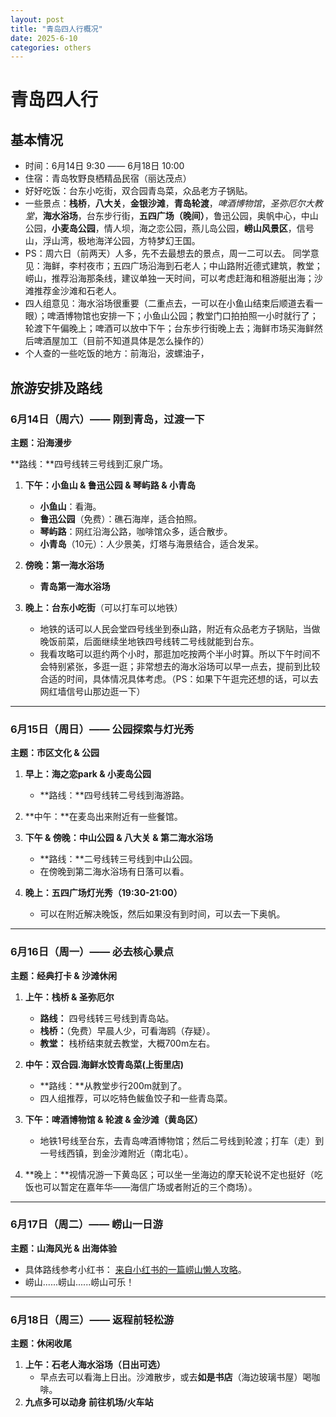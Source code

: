 ```yaml
---
layout: post
title: "青岛四人行概况"
date: 2025-6-10
categories: others
---
```


# 青岛四人行

## 基本情况

* 时间：6月14日 9:30 —— 6月18日 10:00
* 住宿：青岛牧野良栖精品民宿（丽达茂点）
* 好好吃饭：台东小吃街，双合园青岛菜，众品老方子锅贴。
* 一些景点：**栈桥**，**八大关**，**金银沙滩**，**青岛轮渡**，*啤酒博物馆*，*圣弥厄尔大教堂*，**海水浴场**，台东步行街，**五四广场（晚间）**，鲁迅公园，奥帆中心，中山公园，**小麦岛公园**，情人坝，海之恋公园，燕儿岛公园，**崂山风景区**，信号山，浮山湾，极地海洋公园，方特梦幻王国。
* PS：周六日（前两天）人多，先不去最想去的景点，周一二可以去。
  同学意见：海鲜，李村夜市；五四广场沿海到石老人；中山路附近德式建筑，教堂；崂山，推荐沿海那条线，建议单独一天时间，可以考虑赶海和租游艇出海；沙滩推荐金沙滩和石老人。
* 四人组意见：海水浴场很重要（二重点去，一可以在小鱼山结束后顺道去看一眼）；啤酒博物馆也安排一下；小鱼山公园；教堂门口拍拍照一小时就行了；轮渡下午偏晚上；啤酒可以放中下午；台东步行街晚上去；海鲜市场买海鲜然后啤酒屋加工（目前不知道具体是怎么操作的）
* 个人查的一些吃饭的地方：前海沿，波螺油子，

## 旅游安排及路线

### 6月14日（周六）—— 刚到青岛，过渡一下

**主题：沿海漫步**

**路线：**四号线转三号线到汇泉广场。

1. **下午：小鱼山 & 鲁迅公园 & 琴屿路 & 小青岛**

   - **小鱼山**：看海。
   - **鲁迅公园**（免费）：礁石海岸，适合拍照。
   - **琴屿路**：网红沿海公路，咖啡馆众多，适合散步。
   - **小青岛**（10元）：人少景美，灯塔与海景结合，适合发呆。

2. **傍晚：第一海水浴场**

   - **青岛第一海水浴场**

3. **晚上：台东小吃街**（可以打车可以地铁）
   - 地铁的话可以人民会堂四号线坐到泰山路，附近有众品老方子锅贴，当做晚饭前菜，后面继续坐地铁四号线转二号线就能到台东。
   - 我看攻略可以逛约两个小时，那逛加吃按两个半小时算。所以下午时间不会特别紧张，多逛一逛；非常想去的海水浴场可以早一点去，提前到比较合适的时间，具体情况具体考虑。（PS：如果下午逛完还想的话，可以去网红墙信号山那边逛一下）

------

### 6月15日（周日）—— 公园探索与灯光秀

**主题：市区文化 & 公园**

1. **早上：海之恋park & 小麦岛公园**

   - **路线：**四号线转二号线到海游路。

2. **中午：**在麦岛出来附近有一些餐馆。

3. **下午 & 傍晚：中山公园 & 八大关 & 第二海水浴场**

   - **路线：**二号线转三号线到中山公园。
   - 在傍晚到第二海水浴场有日落可以看。

4. **晚上：五四广场灯光秀（19:30-21:00）**

   - 可以在附近解决晚饭，然后如果没有到时间，可以去一下奥帆。

------

### 6月16日（周一）—— 必去核心景点

**主题：经典打卡 & 沙滩休闲**

1. **上午：栈桥 & 圣弥厄尔**

   - **路线：** 四号线转三号线到青岛站。
   - **栈桥：**（免费）早晨人少，可看海鸥（存疑）。
   - **教堂：** 栈桥结束就去教堂，大概700m左右。

2. **中午：双合园.海鲜水饺青岛菜(上街里店)**

   - **路线：**从教堂步行200m就到了。
   - 四人组推荐，可以吃特色鲅鱼饺子和一些青岛菜。

3. **下午：啤酒博物馆 & 轮渡 & 金沙滩（黄岛区）**

   - 地铁1号线至台东，去青岛啤酒博物馆；然后二号线到轮渡；打车（走）到一号线西镇，到金沙滩附近（南北屯）。

4. **晚上：**视情况游一下黄岛区；可以坐一坐海边的摩天轮说不定也挺好（吃饭也可以暂定在嘉年华——海信广场或者附近的三个商场）。

------

### 6月17日（周二）—— 崂山一日游

**主题：山海风光 & 出海体验**

- 具体路线参考小红书： [来自小红书的一篇崂山懒人攻略](http://xhslink.com/a/ZvIF9GZimEIeb)。
- 崂山......崂山......崂山可乐！

------


### 6月18日（周三）—— 返程前轻松游

**主题：休闲收尾**

1. **上午：石老人海水浴场（日出可选）**
   - 早点去可以看海上日出。沙滩散步，或去**如是书店**（海边玻璃书屋）喝咖啡。
2. **九点多可以动身 前往机场/火车站**

